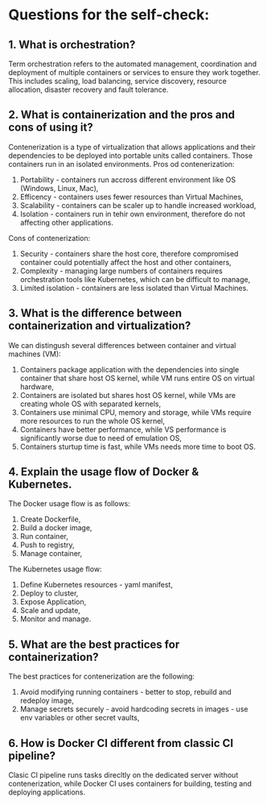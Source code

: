 # Questions for the self-check:

## 1. What is orchestration?
Term orchestration refers to the automated management, coordination and deployment of multiple containers or services to ensure they work together. This includes scaling, load balancing, service discovery, resource allocation, disaster recovery and fault tolerance. 

## 2. What is containerization and the pros and cons of using it?
Contenerization is a type of virtualization that allows applications and their dependencies to be deployed into portable units called containers. Those containers run in an isolated environments.
Pros od contenerization:
1. Portability - containers run accross different environment like OS (Windows, Linux, Mac),
2. Efficency - containers uses fewer resources than Virtual Machines,
3. Scalability - containers can be scaler up to handle increased workload,
4. Isolation - containers run in tehir own environment, therefore do not affecting other applications.

Cons of contenerization:
1. Security - containers share the host core, therefore compromised container could potentially affect the host and other containers,
2. Complexity - managing large numbers of containers requires orchestration tools like Kubernetes, which can be difficult to manage,
3. Limited isolation - containers are less isolated than Virtual Machines. 

## 3. What is the difference between containerization and virtualization?
We can distingush several differences between container and virtual machines (VM):
1. Containers package application with the dependencies into single container that share host OS kernel, while VM runs entire OS on virtual hardware,
2. Containers are isolated but shares host OS kernel, while VMs are creating whole OS with separated kernels,
3. Containers use minimal CPU, memory and storage, while VMs require more resources to run the whole OS kernel,
4. Containers have better performance, while VS performance is significantly worse due to need of emulation OS,
5. Containers sturtup time is fast, while VMs needs more time to boot OS. 

## 4. Explain the usage flow of Docker & Kubernetes.
The Docker usage flow is as follows:
1. Create Dockerfile,
2. Build a docker image,
3. Run container,
4. Push to registry,
5. Manage container,

The Kubernetes usage flow:
1. Define Kubernetes resources - yaml manifest,
2. Deploy to cluster,
3. Expose Application,
4. Scale and update,
5. Monitor and manage.

## 5. What are the best practices for containerization?
The best practices for contenerization are the following:
1. Avoid modifying running containers - better to stop, rebuild and redeploy image,
2. Manage secrets securely - avoid hardcoding secrets in images - use env variables or other secret vaults,


## 6. How is Docker CI different from classic CI pipeline?
Clasic CI pipeline runs tasks direcltly on the dedicated server without contenerization, while Docker CI uses containers for building, testing and deploying applications. 
